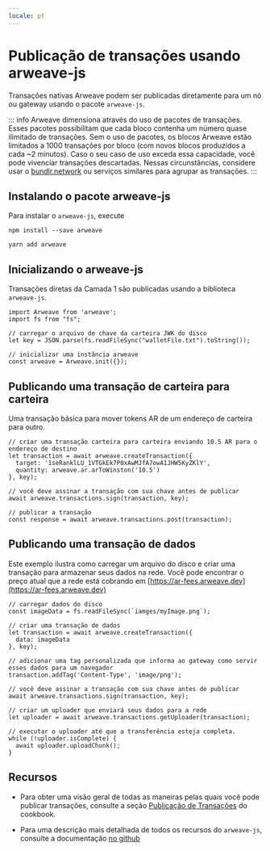 ```yaml
---
locale: pt
---
```

# Publicação de transações usando arweave-js
Transações nativas Arweave podem ser publicadas diretamente para um nó ou gateway usando o pacote `arweave-js`.

::: info
Arweave dimensiona através do uso de pacotes de transações. Esses pacotes possibilitam que cada bloco contenha um número quase ilimitado de transações. Sem o uso de pacotes, os blocos Arweave estão limitados a 1000 transações por bloco (com novos blocos produzidos a cada ~2 minutos). Caso o seu caso de uso exceda essa capacidade, você pode vivenciar transações descartadas. Nessas circunstâncias, considere usar o [bundlr.network](./bundlr.md) ou serviços similares para agrupar as transações.
:::

## Instalando o pacote arweave-js

Para instalar o `arweave-js`, execute

<CodeGroup>
  <CodeGroupItem title="NPM">

```console:no-line-numbers
npm install --save arweave
```

  </CodeGroupItem>
  <CodeGroupItem title="YARN">

```console:no-line-numbers
yarn add arweave
```

  </CodeGroupItem>
</CodeGroup>

## Inicializando o arweave-js
Transações diretas da Camada 1 são publicadas usando a biblioteca `arweave-js`.

```js:no-line-numbers
import Arweave from 'arweave';
import fs from "fs";

// carregar o arquivo de chave da carteira JWK do disco
let key = JSON.parse(fs.readFileSync("walletFile.txt").toString());

// inicializar uma instância arweave
const arweave = Arweave.init({});
```

## Publicando uma transação de carteira para carteira
Uma transação básica para mover tokens AR de um endereço de carteira para outro.

```js:no-line-numbers
// criar uma transação carteira para carteira enviando 10.5 AR para o endereço de destino
let transaction = await arweave.createTransaction({
  target: '1seRanklLU_1VTGkEk7P0xAwMJfA7owA1JHW5KyZKlY',
  quantity: arweave.ar.arToWinston('10.5')
}, key);

// você deve assinar a transação com sua chave antes de publicar
await arweave.transactions.sign(transaction, key);

// publicar a transação
const response = await arweave.transactions.post(transaction);
```

## Publicando uma transação de dados
Este exemplo ilustra como carregar um arquivo do disco e criar uma transação para armazenar seus dados na rede. Você pode encontrar o preço atual que a rede está cobrando em [https://ar-fees.arweave.dev](https://ar-fees.arweave.dev)

```js:no-line-numbers
// carregar dados do disco
const imageData = fs.readFileSync(`iamges/myImage.png`);

// criar uma transação de dados
let transaction = await arweave.createTransaction({
  data: imageData
}, key);

// adicionar uma tag personalizada que informa ao gateway como servir esses dados para um navegador
transaction.addTag('Content-Type', 'image/png');

// você deve assinar a transação com sua chave antes de publicar
await arweave.transactions.sign(transaction, key);

// criar um uploader que enviará seus dados para a rede
let uploader = await arweave.transactions.getUploader(transaction);

// executar o uploader até que a transferência esteja completa.
while (!uploader.isComplete) {
  await uploader.uploadChunk();
}
```

## Recursos
* Para obter uma visão geral de todas as maneiras pelas quais você pode publicar transações, consulte a seção [Publicação de Transações](../../concepts/post-transactions.md) do cookbook.

* Para uma descrição mais detalhada de todos os recursos do `arweave-js`, consulte a documentação [no github](https://github.com/ArweaveTeam/arweave-js)